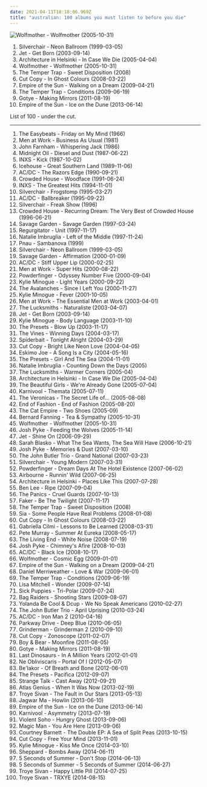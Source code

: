 ```yaml
---
date: 2021-04-11T18:18:06.969Z
title: "australian: 100 albums you must listen to before you die"
---
```

![Wolfmother - Wolfmother (2005-10-31)](http://coverartarchive.org/release/9bd9d999-77e0-48ce-bce9-6096123ffb72/4819622540-500.jpg "Wolfmother - Wolfmother (2005-10-31)")
<ol class="albums">
<li data-cover="http://coverartarchive.org/release/b0051e8d-d63b-3dbb-b801-737c54d73933/1745470355-500.jpg" data-tags="rock, grunge" role="button">Silverchair - Neon Ballroom (1999-03-05)</li>
<li data-cover="https://img.discogs.com/jsfuBqIQ9Tl25n0Dd8juDTzDnYc=/fit-in/350x346/filters:strip_icc():format(jpeg):mode_rgb():quality(90)/discogs-images/R-2059559-1306253341.jpeg.jpg" data-tags="rock" role="button">Jet - Get Born (2003-09-14)</li>
<li data-cover="https://img.discogs.com/dvj5OpSy9aqWBgTg6DzCum06chU=/fit-in/280x243/filters:strip_icc():format(jpeg):mode_rgb():quality(90)/discogs-images/R-747219-1242292656.jpeg.jpg" data-tags="indie pop" role="button">Architecture in Helsinki - In Case We Die (2005-04-04)</li>
<li data-cover="http://coverartarchive.org/release/9bd9d999-77e0-48ce-bce9-6096123ffb72/4819622540-500.jpg" data-tags="rock, hard rock" role="button">Wolfmother - Wolfmother (2005-10-31)</li>
<li data-cover="http://coverartarchive.org/release/24fef968-ef90-4f90-ac89-e1e0cbb5ee0f/19080096762-500.jpg" data-tags="rock, australian" role="button">The Temper Trap - Sweet Disposition (2008)</li>
<li data-cover="http://coverartarchive.org/release/bee6b37a-b48e-4743-b253-77ace8c62f1d/2266503775-500.jpg" data-tags="electronic" role="button">Cut Copy - In Ghost Colours (2008-03-22)</li>
<li data-cover="http://coverartarchive.org/release/f1fc4c16-65a8-4c3e-a249-23ef46c41918/5300813420-500.jpg" data-tags="electronic" role="button">Empire of the Sun - Walking on a Dream (2009-04-21)</li>
<li data-cover="http://coverartarchive.org/release/2342ef67-07f8-4fc7-b7c5-a15d20bccac1/5908075333-500.jpg" data-tags="indie rock" role="button">The Temper Trap - Conditions (2009-06-19)</li>
<li data-cover="https://img.discogs.com/FJT4JjiaFBDBDCUdKj3ouXuus3M=/fit-in/293x293/filters:strip_icc():format(jpeg):mode_rgb():quality(90)/discogs-images/R-3069528-1314275965.jpeg.jpg" data-tags="indie, electronic" role="button">Gotye - Making Mirrors (2011-08-19)</li>
<li data-cover="http://coverartarchive.org/release/c06c34e8-15b5-4728-abfc-c7a4bca2c956/3981485392-500.jpg" data-tags="electronic, australian" role="button">Empire of the Sun - Ice on the Dune (2013-06-14)</li>
</ol>
List of 100 - under the cut.
<!-- more -->

_________________

<ol class="albums">
<li data-cover="https://img.discogs.com/MG4zQYJohrZLveLfzk8f7C0DvGA=/fit-in/600x596/filters:strip_icc():format(jpeg):mode_rgb():quality(90)/discogs-images/R-5891387-1549371617-9485.jpeg.jpg" data-tags="classic rock, 60s, psychedelic, oldies, beat" role="button">
The Easybeats - Friday on My Mind (1966)
</li>
<li data-cover="https://img.discogs.com/TxLsEOQafZcd7-FZAUgQAAYb720=/fit-in/567x559/filters:strip_icc():format(jpeg):mode_rgb():quality(90)/discogs-images/R-952873-1193960761.jpeg.jpg" data-tags="80s" role="button">
Men at Work - Business As Usual (1981)
</li>
<li data-cover="https://img.discogs.com/BKUnzmFqbvcnSwjiJB8gea1s5y4=/fit-in/592x582/filters:strip_icc():format(jpeg):mode_rgb():quality(90)/discogs-images/R-2588932-1292031961.jpeg.jpg" data-tags="pop rock, australian, rca victor, needs to be played more, aussie classic, john farnham-pressure down, whispering jack" role="button">
John Farnham - Whispering Jack (1986)
</li>
<li data-cover="http://coverartarchive.org/release/5e8956bc-c0d2-488b-b48c-96006713372c/17787548090-500.jpg" data-tags="rock, 80s" role="button">
Midnight Oil - Diesel and Dust (1987-06-22)
</li>
<li data-cover="http://coverartarchive.org/release/160806d7-651d-3470-a09b-40d1b7b21d26/2115338140-500.jpg" data-tags="80s, rock" role="button">
INXS - Kick (1987-10-02)
</li>
<li data-cover="https://img.discogs.com/NNbz_etOnTxezUQlh22yJ7iCBIg=/fit-in/419x629/filters:strip_icc():format(jpeg):mode_rgb():quality(90)/discogs-images/R-7671797-1446401663-8058.jpeg.jpg" data-tags="rock, australian" role="button">
Icehouse - Great Southern Land (1989-11-06)
</li>
<li data-cover="http://coverartarchive.org/release/c280af5a-666b-3221-9d1f-a12b674ddf54/11350701340-500.jpg" data-tags="hard rock" role="button">
AC/DC - The Razors Edge (1990-09-21)
</li>
<li data-cover="https://img.discogs.com/IYd0vgOIokmApK2eKqbbcFe-YkM=/fit-in/600x606/filters:strip_icc():format(jpeg):mode_rgb():quality(90)/discogs-images/R-1342958-1470291334-7087.jpeg.jpg" data-tags="crowded house" role="button">
Crowded House - Woodface (1991-06-24)
</li>
<li data-cover="http://coverartarchive.org/release/0f7e1e4b-0fd2-4afb-bfe2-6c3e78e95389/2115349150-500.jpg" data-tags="rock" role="button">
INXS - The Greatest Hits (1994-11-01)
</li>
<li data-cover="https://via.placeholder.com/450" data-tags="grunge, rock" role="button">
Silverchair - Frogstomp (1995-03-27)
</li>
<li data-cover="https://via.placeholder.com/450" data-tags="hard rock" role="button">
AC/DC - Ballbreaker (1995-09-22)
</li>
<li data-cover="http://coverartarchive.org/release/b2c5c7c4-1d76-3172-9ca7-21a164b3dd11/15464992021-500.jpg" data-tags="grunge" role="button">
Silverchair - Freak Show (1996)
</li>
<li data-cover="http://coverartarchive.org/release/1477c584-2fa9-3408-a06c-a0f2f3d3830f/4160803700-500.jpg" data-tags="australian, very good" role="button">
Crowded House - Recurring Dream: The Very Best of Crowded House (1996-06-21)
</li>
<li data-cover="http://coverartarchive.org/release/7baa1b45-b60e-3ab0-8acf-3e42186c05ea/2444548035-500.jpg" data-tags="pop" role="button">
Savage Garden - Savage Garden (1997-03-24)
</li>
<li data-cover="http://coverartarchive.org/release/87383a10-7042-44d5-8457-9026f2365f8e/6657328580-500.jpg" data-tags="australian" role="button">
Regurgitator - Unit (1997-11-17)
</li>
<li data-cover="http://coverartarchive.org/release/13e46e8d-b4c4-4669-b76c-3cc461569e56/25963924896-500.jpg" data-tags="pop" role="button">
Natalie Imbruglia - Left of the Middle (1997-11-24)
</li>
<li data-cover="http://coverartarchive.org/release/a4b233d0-183a-482d-a7a7-7a1bb6d9ba38/6257852608-500.jpg" data-tags="australian, electronic" role="button">
Pnau - Sambanova (1999)
</li>
<li data-cover="http://coverartarchive.org/release/b0051e8d-d63b-3dbb-b801-737c54d73933/1745470355-500.jpg" data-tags="rock, grunge" role="button">
Silverchair - Neon Ballroom (1999-03-05)
</li>
<li data-cover="https://img.discogs.com/8gFR5kiLKCwP5mHf_rlUCeG8RtM=/fit-in/466x461/filters:strip_icc():format(jpeg):mode_rgb():quality(90)/discogs-images/R-1057334-1188729845.jpeg.jpg" data-tags="pop" role="button">
Savage Garden - Affirmation (2000-01-09)
</li>
<li data-cover="http://coverartarchive.org/release/49e0129a-3401-3850-9c5b-27646356b106/2425079924-500.jpg" data-tags="hard rock" role="button">
AC/DC - Stiff Upper Lip (2000-02-25)
</li>
<li data-cover="http://coverartarchive.org/release/cfa5dfca-bedc-4e40-93eb-e10ad674cf7a/17355398442-500.jpg" data-tags="80s, new wave" role="button">
Men at Work - Super Hits (2000-08-22)
</li>
<li data-cover="https://img.discogs.com/ACdDBfOmzhFhtqqk19ZxAy_n6-c=/fit-in/600x511/filters:strip_icc():format(jpeg):mode_rgb():quality(90)/discogs-images/R-1308402-1555946464-7528.jpeg.jpg" data-tags="rock, australian rock, powderfinger" role="button">
Powderfinger - Odyssey Number Five (2000-09-04)
</li>
<li data-cover="https://img.discogs.com/wHGM_oLUPnIKoxA51R7OFNq4KBg=/fit-in/600x954/filters:strip_icc():format(jpeg):mode_rgb():quality(90)/discogs-images/R-184135-1583434837-2507.jpeg.jpg" data-tags="pop, dance" role="button">
Kylie Minogue - Light Years (2000-09-22)
</li>
<li data-cover="http://coverartarchive.org/release/364fbbe8-94f4-4441-87ed-8e54ca2515ba/14134702700-500.jpg" data-tags="electronic" role="button">
The Avalanches - Since I Left You (2000-11-27)
</li>
<li data-cover="http://coverartarchive.org/release/03e76400-d2c5-497c-994e-48219c46c72b/5560639914-500.jpg" data-tags="pop, dance" role="button">
Kylie Minogue - Fever (2001-10-05)
</li>
<li data-cover="https://img.discogs.com/CNWQ-65tOtu0wHnoQxU8t7lmjCM=/fit-in/600x852/filters:strip_icc():format(jpeg):mode_rgb():quality(90)/discogs-images/R-7970862-1452672610-7453.jpeg.jpg" data-tags="classic rock, pop, rock, 80s, australian, new wave, soft rock" role="button">
Men at Work - The Essential Men at Work (2003-04-01)
</li>
<li data-cover="https://img.discogs.com/0f36ac86c54fe502a205affaefeae52f092904f2/images/spacer.gif" data-tags="indie pop" role="button">
The Lucksmiths - Naturaliste (2003-04-07)
</li>
<li data-cover="https://img.discogs.com/jsfuBqIQ9Tl25n0Dd8juDTzDnYc=/fit-in/350x346/filters:strip_icc():format(jpeg):mode_rgb():quality(90)/discogs-images/R-2059559-1306253341.jpeg.jpg" data-tags="rock" role="button">
Jet - Get Born (2003-09-14)
</li>
<li data-cover="https://img.discogs.com/HOJBvC15uRXGDOTyH_kexdd1vuk=/fit-in/600x605/filters:strip_icc():format(jpeg):mode_rgb():quality(90)/discogs-images/R-8269814-1458408052-9599.jpeg.jpg" data-tags="pop" role="button">
Kylie Minogue - Body Language (2003-11-10)
</li>
<li data-cover="http://coverartarchive.org/release/0469956f-d895-4120-8ec5-29ad41b9e2fd/2050356826-500.jpg" data-tags="electro, electronica, australian" role="button">
The Presets - Blow Up (2003-11-17)
</li>
<li data-cover="https://img.discogs.com/3mbOIjGGDq61ImqUIBUwduKad7g=/fit-in/600x603/filters:strip_icc():format(jpeg):mode_rgb():quality(90)/discogs-images/R-484054-1525693159-1114.jpeg.jpg" data-tags="alternative rock, rock" role="button">
The Vines - Winning Days (2004-03-17)
</li>
<li data-cover="http://coverartarchive.org/release/2807803f-f6d2-498c-84d8-9efec28ddf0a/15587632674-500.jpg" data-tags="alternative rock" role="button">
Spiderbait - Tonight Alright (2004-03-29)
</li>
<li data-cover="http://coverartarchive.org/release/7b8ea2ae-e0d7-3b74-8667-42f2a4886835/4534453533-500.jpg" data-tags="electronica, electropop" role="button">
Cut Copy - Bright Like Neon Love (2004-04-05)
</li>
<li data-cover="http://coverartarchive.org/release/d2514ebd-7da2-4a31-9ff2-2ab6678e3676/21353841090-500.jpg" data-tags="australian" role="button">
Eskimo Joe - A Song Is a City (2004-05-16)
</li>
<li data-cover="http://coverartarchive.org/release/3d650482-252d-46e5-959f-30ad72876e81/2067452907-500.jpg" data-tags="electro, australian, the presets, the bees knees" role="button">
The Presets - Girl And The Sea (2004-11-01)
</li>
<li data-cover="https://img.discogs.com/gWFyjWkLviBQ9l-TDlEN58Gw2hk=/fit-in/455x455/filters:strip_icc():format(jpeg):mode_rgb():quality(90)/discogs-images/R-2659818-1295384136.jpeg.jpg" data-tags="pop, female vocalists" role="button">
Natalie Imbruglia - Counting Down the Days (2005)
</li>
<li data-cover="https://img.discogs.com/9D_pK4RBRwiEFaLMluQmSQpL7-I=/fit-in/456x467/filters:strip_icc():format(jpeg):mode_rgb():quality(90)/discogs-images/R-627922-1157486961.jpeg.jpg" data-tags="indie pop" role="button">
The Lucksmiths - Warmer Corners (2005-04)
</li>
<li data-cover="https://img.discogs.com/dvj5OpSy9aqWBgTg6DzCum06chU=/fit-in/280x243/filters:strip_icc():format(jpeg):mode_rgb():quality(90)/discogs-images/R-747219-1242292656.jpeg.jpg" data-tags="indie pop" role="button">
Architecture in Helsinki - In Case We Die (2005-04-04)
</li>
<li data-cover="https://img.discogs.com/5ZkhvkjfpMuxoJixDG17lobiaBg=/fit-in/225x225/filters:strip_icc():format(jpeg):mode_rgb():quality(90)/discogs-images/R-4299046-1361096926-5564.jpeg.jpg" data-tags="reggae" role="button">
The Beautiful Girls - We're Already Gone (2005-07-04)
</li>
<li data-cover="https://img.discogs.com/fYMk7WFU_R0oTNAUEX9IYGN308Y=/fit-in/300x300/filters:strip_icc():format(jpeg):mode_rgb():quality(90)/discogs-images/R-1698236-1237679298.jpeg.jpg" data-tags="alternative rock, metal, progressive rock, karnivool" role="button">
Karnivool - Themata (2005-07-11)
</li>
<li data-cover="http://coverartarchive.org/release/8fde8d7d-3f56-3d6e-8025-c8e9e5e76038/14903323808-500.jpg" data-tags="pop, pop punk, the veronicas" role="button">
The Veronicas - The Secret Life of... (2005-08-08)
</li>
<li data-cover="http://coverartarchive.org/release/ef2b7550-bb44-4289-9088-4daa37593f10/20024492143-500.jpg" data-tags="rock, australian" role="button">
End of Fashion - End of Fashion (2005-08-20)
</li>
<li data-cover="https://img.discogs.com/YtrSaPszyrFXACFtOQboWrZfrNU=/fit-in/500x500/filters:strip_icc():format(jpeg):mode_rgb():quality(90)/discogs-images/R-893597-1170067201.jpeg.jpg" data-tags="ska, alternative, australian" role="button">
The Cat Empire - Two Shoes (2005-09)
</li>
<li data-cover="http://coverartarchive.org/release/6d283241-8ab9-4ce8-b5e5-4bed82e1f894/9230255613-500.jpg" data-tags="australian, acoustic" role="button">
Bernard Fanning - Tea & Sympathy (2005-10-31)
</li>
<li data-cover="http://coverartarchive.org/release/9bd9d999-77e0-48ce-bce9-6096123ffb72/4819622540-500.jpg" data-tags="rock, hard rock" role="button">
Wolfmother - Wolfmother (2005-10-31)
</li>
<li data-cover="https://img.discogs.com/Zn_PVNM_FO56rUVzHRW83Nx3z_c=/fit-in/500x500/filters:strip_icc():format(jpeg):mode_rgb():quality(90)/discogs-images/R-1067853-1327919452.jpeg.jpg" data-tags="australian" role="button">
Josh Pyke - Feeding the Wolves (2005-11-14)
</li>
<li data-cover="https://img.discogs.com/4fUrGfPsFHBjYh100HLseNzxA1Y=/fit-in/600x450/filters:strip_icc():format(jpeg):mode_rgb():quality(90)/discogs-images/R-2533610-1289194214.jpeg.jpg" data-tags="rock, hard rock" role="button">
Jet - Shine On (2006-09-29)
</li>
<li data-cover="http://coverartarchive.org/release/7bbbf314-6c09-4955-af70-ac1e563edd7a/2083173659-500.jpg" data-tags="alternative, female vocalists" role="button">
Sarah Blasko - What The Sea Wants, The Sea Will Have (2006-10-21)
</li>
<li data-cover="https://img.discogs.com/iOtZoWcLAu7_1ro4cwfNro7VSgo=/fit-in/600x600/filters:strip_icc():format(jpeg):mode_rgb():quality(90)/discogs-images/R-2654438-1295792168.jpeg.jpg" data-tags="indie pop" role="button">
Josh Pyke - Memories & Dust (2007-03-10)
</li>
<li data-cover="https://img.discogs.com/doLKlttO3PEJUFGGXAnSFyns83g=/fit-in/600x600/filters:strip_icc():format(jpeg):mode_rgb():quality(90)/discogs-images/R-3801172-1344956018-6557.jpeg.jpg" data-tags="folk, rock" role="button">
The John Butler Trio - Grand National (2007-03-23)
</li>
<li data-cover="https://img.discogs.com/kcWhkV979DH6Nda6ysKEhM_h_uA=/fit-in/600x554/filters:strip_icc():format(jpeg):mode_rgb():quality(90)/discogs-images/R-1099905-1532793292-3827.jpeg.jpg" data-tags="rock, alternative rock, alternative" role="button">
Silverchair - Young Modern (2007-03-31)
</li>
<li data-cover="http://coverartarchive.org/release/17fd9c64-1dbc-3d5c-ba53-4086991c81cd/4921652324-500.jpg" data-tags="australian" role="button">
Powderfinger - Dream Days At The Hotel Existence (2007-06-02)
</li>
<li data-cover="http://coverartarchive.org/release/54f48d91-12e8-48c1-9f84-292e07b9faaa/4216579078-500.jpg" data-tags="hard rock" role="button">
Airbourne - Runnin' Wild (2007-06-25)
</li>
<li data-cover="http://coverartarchive.org/release/3962f99b-8d61-469a-b6d0-b4f1ca14f668/19552680044-500.jpg" data-tags="indie pop" role="button">
Architecture in Helsinki - Places Like This (2007-07-28)
</li>
<li data-cover="http://coverartarchive.org/release/a1caffde-a45e-43d6-bcae-631164058a97/16176453167-500.jpg" data-tags="indie, country, alternative, folk, singer-songwriter, australian, happy music, my cd collection" role="button">
Ben Lee - Ripe (2007-09-04)
</li>
<li data-cover="https://img.discogs.com/5CSR2ZexE31wNBuqOnv9HvTMq1A=/fit-in/400x398/filters:strip_icc():format(jpeg):mode_rgb():quality(90)/discogs-images/R-2664115-1334722692.jpeg.jpg" data-tags="australian" role="button">
The Panics - Cruel Guards (2007-10-13)
</li>
<li data-cover="http://coverartarchive.org/release/1f1817f1-0357-4f55-912b-1e4b052abaab/1158143504-500.jpg" data-tags="indie, rock, australian, aussie, sydney, discoverockult, good australian pop with substance" role="button">
Faker - Be The Twilight (2007-11-17)
</li>
<li data-cover="http://coverartarchive.org/release/24fef968-ef90-4f90-ac89-e1e0cbb5ee0f/19080096762-500.jpg" data-tags="rock, australian" role="button">
The Temper Trap - Sweet Disposition (2008)
</li>
<li data-cover="http://coverartarchive.org/release/b5c33b49-39d8-4112-a195-3bf114decafb/28675957501-500.jpg" data-tags="chillout" role="button">
Sia - Some People Have Real Problems (2008-01-08)
</li>
<li data-cover="http://coverartarchive.org/release/bee6b37a-b48e-4743-b253-77ace8c62f1d/2266503775-500.jpg" data-tags="electronic" role="button">
Cut Copy - In Ghost Colours (2008-03-22)
</li>
<li data-cover="http://coverartarchive.org/release/75844a1c-9bbc-4781-8186-c4756f09c7ae/27481442661-500.jpg" data-tags="pop, gabriella cilmi" role="button">
Gabriella Cilmi - Lessons to Be Learned (2008-03-31)
</li>
<li data-cover="https://img.discogs.com/ZaABIH3aPyc3vO7_to28TFmYPJs=/fit-in/600x600/filters:strip_icc():format(jpeg):mode_rgb():quality(90)/discogs-images/R-5752380-1401681346-9960.jpeg.jpg" data-tags="australia" role="button">
Pete Murray - Summer At Eureka (2008-05-17)
</li>
<li data-cover="https://img.discogs.com/7uw1dCIGEOtZ3-WH8kNZMELYEVU=/fit-in/450x404/filters:strip_icc():format(jpeg):mode_rgb():quality(90)/discogs-images/R-5642800-1398763523-1180.jpeg.jpg" data-tags="rock, 00s" role="button">
The Living End - White Noise (2008-07-19)
</li>
<li data-cover="https://img.discogs.com/FEQN95Zhrj2P1AbzV-25QcLbtig=/fit-in/600x540/filters:strip_icc():format(jpeg):mode_rgb():quality(90)/discogs-images/R-6129122-1445205253-2692.jpeg.jpg" data-tags="indie, singer-songwriter, australian" role="button">
Josh Pyke - Chimney's Afire (2008-10-03)
</li>
<li data-cover="http://coverartarchive.org/release/701340f6-dea7-3f37-acb6-808950f5299b/13904108948-500.jpg" data-tags="hard rock" role="button">
AC/DC - Black Ice (2008-10-17)
</li>
<li data-cover="https://img.discogs.com/VhYpdoLF60HMd744Ts3Po_g2_9Q=/fit-in/600x591/filters:strip_icc():format(jpeg):mode_rgb():quality(90)/discogs-images/R-2303810-1557425250-3633.jpeg.jpg" data-tags="hard rock, rock, stoner rock" role="button">
Wolfmother - Cosmic Egg (2009-01-01)
</li>
<li data-cover="http://coverartarchive.org/release/f1fc4c16-65a8-4c3e-a249-23ef46c41918/5300813420-500.jpg" data-tags="electronic" role="button">
Empire of the Sun - Walking on a Dream (2009-04-21)
</li>
<li data-cover="https://img.discogs.com/OJ2fvEDJURvll-2zioxau1bFBFI=/fit-in/600x597/filters:strip_icc():format(jpeg):mode_rgb():quality(90)/discogs-images/R-1799375-1448805802-5595.jpeg.jpg" data-tags="pop" role="button">
Daniel Merriweather - Love & War (2009-06-01)
</li>
<li data-cover="http://coverartarchive.org/release/2342ef67-07f8-4fc7-b7c5-a15d20bccac1/5908075333-500.jpg" data-tags="indie rock" role="button">
The Temper Trap - Conditions (2009-06-19)
</li>
<li data-cover="http://coverartarchive.org/release/9f74dbdb-1acd-4ef0-962c-a801ed3377ed/21845243806-500.jpg" data-tags="pop, josh radio" role="button">
Lisa Mitchell - Wonder (2009-07-14)
</li>
<li data-cover="http://coverartarchive.org/release/667cebee-434f-4c28-8ec6-acd8445174ca/20822579961-500.jpg" data-tags="alternative rock" role="button">
Sick Puppies - Tri-Polar (2009-07-24)
</li>
<li data-cover="http://coverartarchive.org/release/b0859310-5eee-40dc-88ac-9cd761f91d49/6576902413-500.jpg" data-tags="trance, electronic, dance, australian, house" role="button">
Bag Raiders - Shooting Stars (2009-08-07)
</li>
<li data-cover="http://coverartarchive.org/release/75cc7390-a1e9-4609-aa75-5917b353c237/9438908387-500.jpg" data-tags="house, boogie" role="button">
Yolanda Be Cool & Dcup - We No Speak Americano (2010-02-27)
</li>
<li data-cover="https://img.discogs.com/8d8f8f69c0b35de09d8b8b063a3d2cd54dd9e234/images/spacer.gif" data-tags="folk, australian, jbt, john butler" role="button">
The John Butler Trio - April Uprising (2010-03-24)
</li>
<li data-cover="http://coverartarchive.org/release/1da05321-a8ba-436e-a1a6-98822ea28e94/23564387481-500.jpg" data-tags="soundtrack, hard rock" role="button">
AC/DC - Iron Man 2 (2010-04-16)
</li>
<li data-cover="http://coverartarchive.org/release/4edf1492-cd7e-4aee-83d1-54e583d17958/1065442756-500.jpg" data-tags="metalcore" role="button">
Parkway Drive - Deep Blue (2010-06-05)
</li>
<li data-cover="http://coverartarchive.org/release/a9434b3e-fc13-39a1-8bce-ce0079dc1125/9576536177-500.jpg" data-tags="alternative rock, garage" role="button">
Grinderman - Grinderman 2 (2010-09-10)
</li>
<li data-cover="http://coverartarchive.org/release/78188810-df1a-4ac0-ac60-57e3bd84284b/18315026356-500.jpg" data-tags="electronic" role="button">
Cut Copy - Zonoscope (2011-02-07)
</li>
<li data-cover="http://coverartarchive.org/release/d7efc496-d268-4eb5-8cf9-02b3c07de04a/3502908841-500.jpg" data-tags="australian, folk rock" role="button">
Boy & Bear - Moonfire (2011-08-05)
</li>
<li data-cover="https://img.discogs.com/FJT4JjiaFBDBDCUdKj3ouXuus3M=/fit-in/293x293/filters:strip_icc():format(jpeg):mode_rgb():quality(90)/discogs-images/R-3069528-1314275965.jpeg.jpg" data-tags="indie, electronic" role="button">
Gotye - Making Mirrors (2011-08-19)
</li>
<li data-cover="http://coverartarchive.org/release/13f4134b-2d38-4550-8172-03001e092935/911704596-500.jpg" data-tags="australian, summer" role="button">
Last Dinosaurs - In A Million Years (2012-01-01)
</li>
<li data-cover="http://coverartarchive.org/release/e6b87adf-0024-4111-8f98-7f274af274dc/5971488709-500.jpg" data-tags="progressive metal" role="button">
Ne Obliviscaris - Portal Of I (2012-05-07)
</li>
<li data-cover="http://coverartarchive.org/release/2e4c183e-48b8-4314-b37c-f83599c55249/1636851692-500.jpg" data-tags="melodic death metal, progressive death metal" role="button">
Be'lakor - Of Breath and Bone (2012-06-01)
</li>
<li data-cover="http://coverartarchive.org/release/8de037a4-f8db-4219-862e-2e50400441c2/23648189847-500.jpg" data-tags="electronic, australian" role="button">
The Presets - Pacifica (2012-09-07)
</li>
<li data-cover="https://img.discogs.com/JOuh7PkOyZ19us8N9fnE9_l69PU=/fit-in/500x500/filters:strip_icc():format(jpeg):mode_rgb():quality(90)/discogs-images/R-4331972-1361978900-9552.jpeg.jpg" data-tags="electronic, indie pop, synthpop" role="button">
Strange Talk - Cast Away (2012-09-21)
</li>
<li data-cover="https://img.discogs.com/ZSSpwNgPbPXgEvYmpKmnalc1cLA=/fit-in/500x500/filters:strip_icc():format(jpeg):mode_rgb():quality(90)/discogs-images/R-4308432-1361336307-1104.jpeg.jpg" data-tags="indie rock" role="button">
Atlas Genius - When It Was Now (2013-02-19)
</li>
<li data-cover="https://img.discogs.com/hrp-6Fz0OaU2mKzq9x5BQf8NPaY=/fit-in/600x600/filters:strip_icc():format(jpeg):mode_rgb():quality(90)/discogs-images/R-11445111-1516463745-7281.jpeg.jpg" data-tags="pop, australian, youtube, male vocalists" role="button">
Troye Sivan - The Fault in Our Stars (2013-05-13)
</li>
<li data-cover="https://img.discogs.com/pr4P-Lu0VVSTmWZVoBfCXU3P7Uk=/fit-in/300x300/filters:strip_icc():format(jpeg):mode_rgb():quality(90)/discogs-images/R-4651028-1371094078-3852.jpeg.jpg" data-tags="indie, psychedelic pop" role="button">
Jagwar Ma - Howlin (2013-06-10)
</li>
<li data-cover="http://coverartarchive.org/release/c06c34e8-15b5-4728-abfc-c7a4bca2c956/3981485392-500.jpg" data-tags="electronic, australian" role="button">
Empire of the Sun - Ice on the Dune (2013-06-14)
</li>
<li data-cover="http://coverartarchive.org/release/1b0fa5a3-1818-4ed9-9740-9cfce900af8e/4695307409-500.jpg" data-tags="progressive metal, progressive rock" role="button">
Karnivool - Asymmetry (2013-07-19)
</li>
<li data-cover="http://coverartarchive.org/release/87efb798-d326-49e9-9905-65f9bfb45f44/7339492732-500.jpg" data-tags="australian" role="button">
Violent Soho - Hungry Ghost (2013-09-06)
</li>
<li data-cover="http://coverartarchive.org/release/a6ccfc67-9337-4935-8f18-4529180510d1/5416578532-500.jpg" data-tags="electronic, indie, rock, alternative, australian, pop punk" role="button">
Magic Man - You Are Here (2013-09-06)
</li>
<li data-cover="http://coverartarchive.org/release/bc10240b-ebb3-4174-a082-dedcc365d45d/6905764502-500.jpg" data-tags="indie, indie folk" role="button">
Courtney Barnett - The Double EP: A Sea of Split Peas (2013-10-15)
</li>
<li data-cover="http://coverartarchive.org/release/62e27a4d-6b32-46c7-8994-57728b4bca98/26563562242-500.jpg" data-tags="electropop, australian, alternative dance" role="button">
Cut Copy - Free Your Mind (2013-11-01)
</li>
<li data-cover="https://img.discogs.com/5ML1CJp8Z_MMp6UUplVzZhjLyh8=/fit-in/500x500/filters:strip_icc():format(jpeg):mode_rgb():quality(90)/discogs-images/R-594036-1136136960.jpeg.jpg" data-tags="pop" role="button">
Kylie Minogue - Kiss Me Once (2014-03-10)
</li>
<li data-cover="http://coverartarchive.org/release/92285633-a742-4a0c-ab9e-0fbd6e66a859/11423828172-500.jpg" data-tags="indie, australian" role="button">
Sheppard - Bombs Away (2014-06-11)
</li>
<li data-cover="http://coverartarchive.org/release/f6e50836-e87e-4ada-96ee-5c48f91a715d/7774986323-500.jpg" data-tags="rock, pop rock, australian, pop punk" role="button">
5 Seconds of Summer - Don't Stop (2014-06-13)
</li>
<li data-cover="http://coverartarchive.org/release/bbe50630-ccc2-49fb-9b27-4acc46486e29/7688648143-500.jpg" data-tags="pop rock" role="button">
5 Seconds of Summer - 5 Seconds of Summer (2014-06-27)
</li>
<li data-cover="https://img.discogs.com/fi4jZ9ztLE3D36kuxCBPcZoQbAE=/fit-in/600x599/filters:strip_icc():format(jpeg):mode_rgb():quality(90)/discogs-images/R-6857298-1428100499-3255.jpeg.jpg" data-tags="pop, australian, youtube, male vocalists" role="button">
Troye Sivan - Happy Little Pill (2014-07-25)
</li>
<li data-cover="http://coverartarchive.org/release/533573b9-9f3c-400f-be2d-ac11a94fb02a/7919834586-500.jpg" data-tags="pop" role="button">
Troye Sivan - TRXYE (2014-08-15)
</li>
</ol>